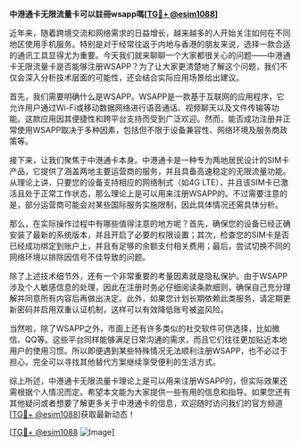 **中港通卡无限流量卡可以註冊wsapp嗎[[TG💪+ @esim1088](https://t.me/s/esim1088)]**

近年来，随着跨境交流和网络需求的日益增长，越来越多的人开始关注如何在不同地区使用手机服务。特别是对于经常往返于内地与香港的朋友来说，选择一款合适的通讯工具显得尤为重要。今天我们就来聊聊一个大家都很关心的问题——中港通卡无限流量卡是否能够注册WSAPP？为了让大家更清楚地了解这个问题，我们不仅会深入分析技术层面的可能性，还会结合实际应用场景给出建议。

首先，我们需要明确什么是WSAPP。WSAPP是一款基于互联网的应用程序，它允许用户通过Wi-Fi或移动数据网络进行语音通话、视频聊天以及文件传输等功能。这款应用因其便捷性和跨平台支持而受到广泛欢迎。然而，能否成功注册并正常使用WSAPP取决于多种因素，包括但不限于设备兼容性、网络环境及服务商政策等。

接下来，让我们聚焦于中港通卡本身。中港通卡是一种专为两地居民设计的SIM卡产品，它提供了涵盖两地主要运营商的服务，并且具备高速稳定的无限流量功能。从理论上讲，只要您的设备支持相应的网络制式（如4G LTE），并且该SIM卡已激活且处于正常工作状态，那么理论上是可以用来注册WSAPP的。不过需要注意的是，部分运营商可能会对某些国际服务实施限制，因此具体情况还需具体分析。

那么，在实际操作过程中有哪些值得注意的地方呢？首先，确保您的设备已经正确安装了最新的系统版本，并且开启了必要的权限设置；其次，检查您的SIM卡是否已经成功绑定到账户上，并且有足够的余额支付相关费用；最后，尝试切换不同的网络环境以排除因信号不佳导致的问题。

除了上述技术细节外，还有一个非常重要的考量因素就是隐私保护。由于WSAPP涉及个人敏感信息的处理，因此在注册时务必仔细阅读条款细则，确保自己充分理解并同意所有内容后再做出决定。此外，如果您计划长期依赖此类服务，请定期更新密码并启用双重认证机制，这样可以有效降低账号被盗风险。

当然啦，除了WSAPP之外，市面上还有许多类似的社交软件可供选择，比如微信、QQ等。这些平台同样能够满足日常沟通的需求，而且它们往往更加贴近本地用户的使用习惯。所以即便遇到某些特殊情况无法顺利注册WSAPP，也不必过于担心，完全可以寻找其他替代方案继续享受便利的生活方式。

综上所述，中港通卡无限流量卡理论上是可以用来注册WSAPP的，但实际效果还需根据个人情况而定。希望本文能为大家提供一些有用的信息和指导。如果您还有其他疑问或者想要了解更多关于中港通卡的信息，欢迎随时访问我们的官方频道[[TG💪+ @esim1088](https://t.me/s/esim1088)]获取最新动态！

[[TG💪+ @esim1088](https://t.me/s/esim1088) ![Image](https://i.postimg.cc/4NQfJmqS/Snipaste-2025-05-13-00-14-12.png)]
